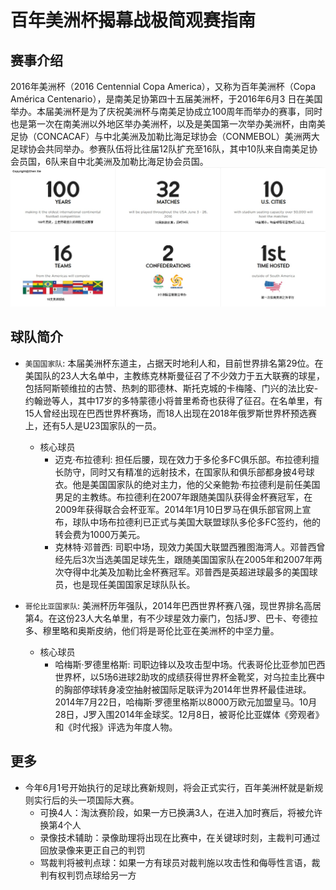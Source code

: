 # 百年美洲杯揭幕战极简观赛指南

## 赛事介绍
2016年美洲杯（2016 Centennial Copa America），又称为百年美洲杯（Copa América Centenario），是南美足协第四十五届美洲杯，于2016年6月3 日在美国举办。本届美洲杯是为了庆祝美洲杯与南美足协成立100周年而举办的赛事，同时也是第一次在南美洲以外地区举办美洲杯，以及是美国第一次举办美洲杯，由南美足协（CONCACAF）与中北美洲及加勒比海足球协会（CONMEBOL）美洲两大足球协会共同举办。参赛队伍将比往届12队扩充至16队，其中10队来自南美足协会员国，6队来自中北美洲及加勒比海足协会员国。
![placeholder](https://github.com/zhongjianluxian/CopaAmerica101/blob/master/images/1.jpg)

## 球队简介

- `美国国家队`: 本届美洲杯东道主，占据天时地利人和，目前世界排名第29位。在美国队的23人大名单中，主教练克林斯曼征召了不少效力于五大联赛的球星，包括阿斯顿维拉的古赞、热刺的耶德林、斯托克城的卡梅隆、门兴的法比安-约翰逊等人，其中17岁的多特蒙德小将普里希奇也获得了征召。在名单里，有15人曾经出现在巴西世界杯赛场，而18人出现在2018年俄罗斯世界杯预选赛上，还有5人是U23国家队的一员。
  - 核心球员
    - 迈克·布拉德利: 担任后腰，现在效力于多伦多FC俱乐部。布拉德利擅长防守，同时又有精准的远射技术，在国家队和俱乐部都身披4号球衣。他是美国国家队的绝对主力，他的父亲鲍勃·布拉德利是前任美国男足的主教练。布拉德利在2007年跟随美国队获得金杯赛冠军，在2009年获得联合会杯亚军。2014年1月10日罗马在俱乐部官网上宣布，球队中场布拉德利已正式与美国大联盟球队多伦多FC签约，他的转会费为1000万美元。
    - 克林特·邓普西: 司职中场，现效力美国大联盟西雅图海湾人。邓普西曾经先后3次当选美国足球先生，跟随美国国家队在2005年和2007年两次夺得中北美及加勒比金杯赛冠军。邓普西是英超进球最多的美国球员，也是现任美国国家足球队队长。

- `哥伦比亚国家队`: 美洲杯历年强队，2014年巴西世界杯赛八强，现世界排名高居第4。在这份23人大名单里，有不少球星效力豪门，包括J罗、巴卡、夸德拉多、穆里略和奥斯皮纳，他们将是哥伦比亚在美洲杯的中坚力量。
  - 核心球员
    - 哈梅斯·罗德里格斯: 司职边锋以及攻击型中场。代表哥伦比亚参加巴西世界杯，以5场6进球2助攻的成绩获得世界杯金靴奖，对乌拉圭比赛中的胸部停球转身凌空抽射被国际足联评为2014年世界杯最佳进球。2014年7月22日，哈梅斯·罗德里格斯以8000万欧元加盟皇马。10月28日，J罗入围2014年金球奖。12月8日，被哥伦比亚媒体《旁观者》和《时代报》评选为年度人物。


## 更多
 - 今年6月1号开始执行的足球比赛新规则，将会正式实行，百年美洲杯就是新规则实行后的头一项国际大赛。
    - 可换4人：淘汰赛阶段，如果一方已换满3人，在进入加时赛后，将被允许换第4个人
    - 录像技术辅助：录像助理将出现在比赛中，在关键球时刻，主裁判可通过回放录像来更正自己的判罚
    - 骂裁判将被判点球：如果一方有球员对裁判施以攻击性和侮辱性言语，裁判有权判罚点球给另一方

